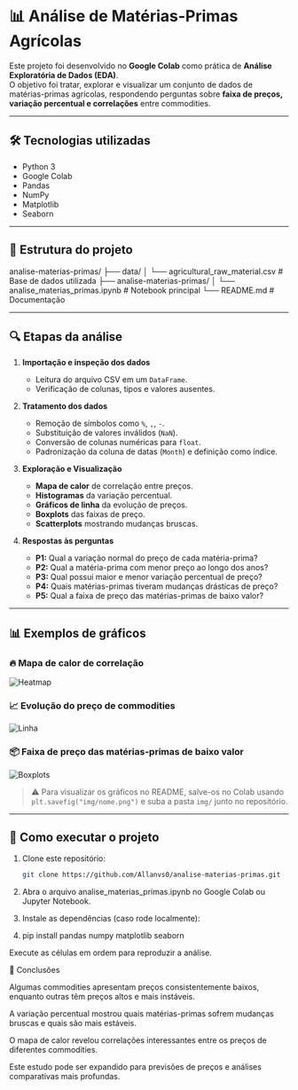# 📊 Análise de Matérias-Primas Agrícolas

Este projeto foi desenvolvido no **Google Colab** como prática de **Análise Exploratória de Dados (EDA)**.  
O objetivo foi tratar, explorar e visualizar um conjunto de dados de matérias-primas agrícolas, respondendo perguntas sobre **faixa de preços, variação percentual e correlações** entre commodities.

---

## 🛠️ Tecnologias utilizadas
- Python 3
- Google Colab
- Pandas
- NumPy
- Matplotlib
- Seaborn

---

## 📂 Estrutura do projeto
analise-materias-primas/
├── data/
│ └── agricultural_raw_material.csv # Base de dados utilizada
├── analise-materias-primas/
│ └── analise_materias_primas.ipynb # Notebook principal
└── README.md # Documentação


---

## 🔍 Etapas da análise

1. **Importação e inspeção dos dados**
   - Leitura do arquivo CSV em um `DataFrame`.
   - Verificação de colunas, tipos e valores ausentes.

2. **Tratamento dos dados**
   - Remoção de símbolos como `%`, `,`, `-`.
   - Substituição de valores inválidos (`NaN`).
   - Conversão de colunas numéricas para `float`.
   - Padronização da coluna de datas (`Month`) e definição como índice.

3. **Exploração e Visualização**
   - **Mapa de calor** de correlação entre preços.
   - **Histogramas** da variação percentual.
   - **Gráficos de linha** da evolução de preços.
   - **Boxplots** das faixas de preço.
   - **Scatterplots** mostrando mudanças bruscas.

4. **Respostas às perguntas**
   - **P1:** Qual a variação normal do preço de cada matéria-prima?  
   - **P2:** Qual a matéria-prima com menor preço ao longo dos anos?  
   - **P3:** Qual possui maior e menor variação percentual de preço?  
   - **P4:** Quais matérias-primas tiveram mudanças drásticas de preço?  
   - **P5:** Qual a faixa de preço das matérias-primas de baixo valor?  

---

## 📊 Exemplos de gráficos

### 🔥 Mapa de calor de correlação
![Heatmap](img/heatmap.png)

### 📈 Evolução do preço de commodities
![Linha](img/lineplot.png)

### 📦 Faixa de preço das matérias-primas de baixo valor
![Boxplots](img/boxplots.png)

> ⚠️ Para visualizar os gráficos no README, salve-os no Colab usando `plt.savefig("img/nome.png")` e suba a pasta `img/` junto no repositório.

---

## 🚀 Como executar o projeto

1. Clone este repositório:
   ```bash
   git clone https://github.com/Allanvs0/analise-materias-primas.git

2. Abra o arquivo analise_materias_primas.ipynb no Google Colab ou Jupyter Notebook.

3. Instale as dependências (caso rode localmente):

4. pip install pandas numpy matplotlib seaborn


Execute as células em ordem para reproduzir a análise.

📌 Conclusões

Algumas commodities apresentam preços consistentemente baixos, enquanto outras têm preços altos e mais instáveis.

A variação percentual mostrou quais matérias-primas sofrem mudanças bruscas e quais são mais estáveis.

O mapa de calor revelou correlações interessantes entre os preços de diferentes commodities.

Este estudo pode ser expandido para previsões de preços e análises comparativas mais profundas.

